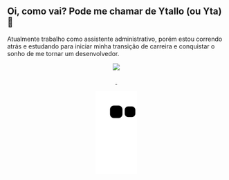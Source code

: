 ## Oi, como vai? Pode me chamar de Ytallo (ou Yta) 👋
Atualmente trabalho como assistente administrativo, porém estou correndo atrás e estudando para iniciar minha transição de carreira e conquistar o sonho de me tornar um desenvolvedor.


<div align="center">
  
  <a href="https://www.linkedin.com/in/ytallobruno/" target="_blank"><img src="https://img.shields.io/badge/-LinkedIn-%230077B5?style=for-the-badge&logo=linkedin&logoColor=white" target="_blank"></a> <!--[meu linkedin]-->


  <a href="https://github.com/ytallobruno">
   <!--[ytallo github stats]-->  <img height="140em" src=""/>
   <!--[ytallo github langs]-->  <img height="140em" src=""/>


  ![Snake animation](https://github.com/ytallobruno/ytallobruno/blob/output/github-contribution-grid-snake.svg)


</div>

<!--
**ytallobruno/ytallobruno** is a ✨ _special_ ✨ repository because its `README.md` (this file) appears on your GitHub profile.

Here are some ideas to get you started:

- 🔭 I’m currently working on ...
- 🌱 I’m currently learning ...
- 👯 I’m looking to collaborate on ...
- 🤔 I’m looking for help with ...
- 💬 Ask me about ...
- 📫 How to reach me: ...
- 😄 Pronouns: ...
- ⚡ Fun fact: ...
-->
